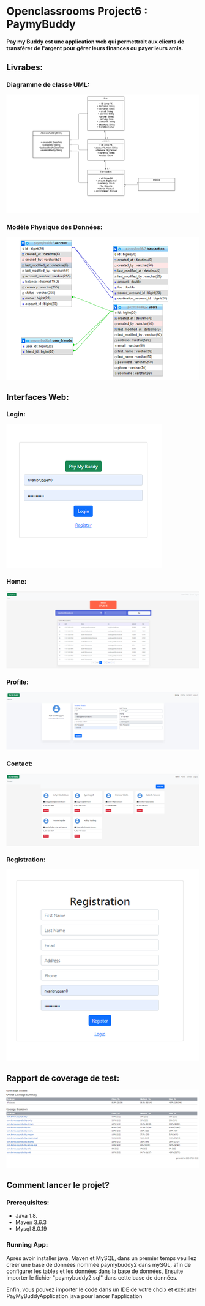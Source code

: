 # Openclassrooms Project6 : PaymyBuddy
 #### Pay my Buddy est une application web qui permettrait aux clients de transférer de l'argent pour gérer leurs finances ou payer leurs amis.
## Livrabes:
 ### Diagramme de classe UML:
![diagramme de classe UML](https://github.com/AMIILHAM/PayMyBuddyProjet6/blob/master/docs/diagramme%20de%20classe%20UML.png)
 ### Modèle Physique des Données:
 ![MPD](https://github.com/AMIILHAM/PayMyBuddyProjet6/blob/master/docs/MPD.PNG)
 ## Interfaces Web:
 ### Login:
 ![Login](https://github.com/AMIILHAM/PayMyBuddyProjet6/blob/master/docs/interface%20web%20login.PNG)
 ### Home:
 ![Home](https://github.com/AMIILHAM/PayMyBuddyProjet6/blob/master/docs/interface%20web%20home.PNG)
 
 ### Profile:
  ![Profile](https://github.com/AMIILHAM/PayMyBuddyProjet6/blob/master/docs/interface%20web%20profile.PNG)

 ### Contact:
   ![Contact](https://github.com/AMIILHAM/PayMyBuddyProjet6/blob/master/docs/interface%20web%20contact.PNG)
 ### Registration:
 ![registration](https://github.com/AMIILHAM/PayMyBuddyProjet6/blob/master/docs/interface%20web%20registration.PNG)

 ## Rapport de coverage de test:
  ![coverage](https://github.com/AMIILHAM/PayMyBuddyProjet6/blob/master/docs/rapport%20covrage.PNG)
  
  ## Comment lancer le projet?
 
  ### Prerequisites: 
  
 - Java 1.8.
 - Maven 3.6.3
 - Mysql 8.0.19
   
  ###  Running App:
  
  Après avoir installer java, Maven et MySQL, dans un premier temps veuillez créer une base de données nommée paymybuddy2 dans mySQL, afin de configurer les tables et les données dans la base de données, Ensuite importer le fichier "paymybuddy2.sql" dans cette base de données.

Enfin, vous pouvez importer le code dans un IDE de votre choix et exécuter PayMyBuddyApplication.java pour lancer l'application

 
 
